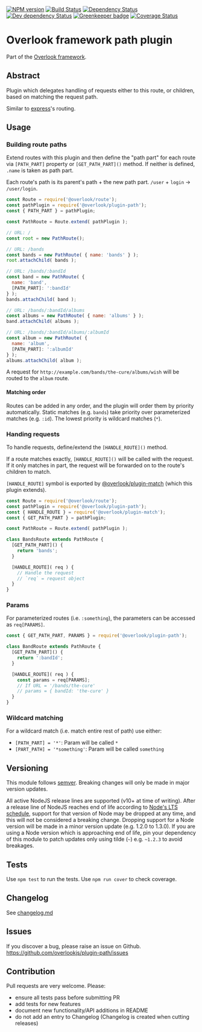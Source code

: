 [![NPM version](https://img.shields.io/npm/v/@overlook/plugin-path.svg)](https://www.npmjs.com/package/@overlook/plugin-path)
[![Build Status](https://img.shields.io/travis/overlookjs/plugin-path/master.svg)](http://travis-ci.org/overlookjs/plugin-path)
[![Dependency Status](https://img.shields.io/david/overlookjs/plugin-path.svg)](https://david-dm.org/overlookjs/plugin-path)
[![Dev dependency Status](https://img.shields.io/david/dev/overlookjs/plugin-path.svg)](https://david-dm.org/overlookjs/plugin-path)
[![Greenkeeper badge](https://badges.greenkeeper.io/overlookjs/plugin-path.svg)](https://greenkeeper.io/)
[![Coverage Status](https://img.shields.io/coveralls/overlookjs/plugin-path/master.svg)](https://coveralls.io/r/overlookjs/plugin-path)

# Overlook framework path plugin

Part of the [Overlook framework](https://overlookjs.github.io/).

## Abstract

Plugin which delegates handling of requests either to this route, or children, based on matching the request path.

Similar to [express](https://expressjs.com/)'s routing.

## Usage

### Building route paths

Extend routes with this plugin and then define the "path part" for each route via `[PATH_PART]` property or `[GET_PATH_PART]()` method. If neither is defined, `.name` is taken as path part.

Each route's path is its parent's path + the new path part. `/user` + `login` -> `/user/login`.

```js
const Route = require('@overlook/route');
const pathPlugin = require('@overlook/plugin-path');
const { PATH_PART } = pathPlugin;

const PathRoute = Route.extend( pathPlugin );

// URL: /
const root = new PathRoute();

// URL: /bands
const bands = new PathRoute( { name: 'bands' } );
root.attachChild( bands );

// URL: /bands/:bandId
const band = new PathRoute( {
  name: 'band',
  [PATH_PART]: ':bandId'
} );
bands.attachChild( band );

// URL: /bands/:bandId/albums
const albums = new PathRoute( { name: 'albums' } );
band.attachChild( albums );

// URL: /bands/:bandId/albums/:albumId
const album = new PathRoute( {
  name: 'album',
  [PATH_PART]: ':albumId'
} );
albums.attachChild( album );
```

A request for `http://example.com/bands/the-cure/albums/wish` will be routed to the `album` route.

#### Matching order

Routes can be added in any order, and the plugin will order them by priority automatically. Static matches (e.g. `bands`) take priority over parameterized matches (e.g. `:id`). The lowest priority is wildcard matches (`*`).

### Handing requests

To handle requests, define/extend the `[HANDLE_ROUTE]()` method.

If a route matches exactly, `[HANDLE_ROUTE]()` will be called with the request. If it only matches in part, the request will be forwarded on to the route's children to match.

`[HANDLE_ROUTE]` symbol is exported by [@overlook/plugin-match](https://www.npmjs.com/package/@overlook/plugin-match) (which this plugin extends).

```js
const Route = require('@overlook/route');
const pathPlugin = require('@overlook/plugin-path');
const { HANDLE_ROUTE } = require('@overlook/plugin-match');
const { GET_PATH_PART } = pathPlugin;

const PathRoute = Route.extend( pathPlugin );

class BandsRoute extends PathRoute {
  [GET_PATH_PART]() {
    return 'bands';
  }

  [HANDLE_ROUTE]( req ) {
    // Handle the request
    // `req` = request object
  }
}
```

### Params

For parameterized routes (i.e. `:something`), the parameters can be accessed as `req[PARAMS]`.

```js
const { GET_PATH_PART, PARAMS } = require('@overlook/plugin-path');

class BandRoute extends PathRoute {
  [GET_PATH_PART]() {
    return ':bandId';
  }

  [HANDLE_ROUTE]( req ) {
    const params = req[PARAMS];
    // If URL = '/bands/the-cure'
    // params = { bandId: 'the-cure' }
  }
}
```

### Wildcard matching

For a wildcard match (i.e. match entire rest of path) use either:

* `[PATH_PART] = '*'`: Param will be called `*`
* `[PART_PATH] = '*something'`: Param will be called `something`

## Versioning

This module follows [semver](https://semver.org/). Breaking changes will only be made in major version updates.

All active NodeJS release lines are supported (v10+ at time of writing). After a release line of NodeJS reaches end of life according to [Node's LTS schedule](https://nodejs.org/en/about/releases/), support for that version of Node may be dropped at any time, and this will not be considered a breaking change. Dropping support for a Node version will be made in a minor version update (e.g. 1.2.0 to 1.3.0). If you are using a Node version which is approaching end of life, pin your dependency of this module to patch updates only using tilde (`~`) e.g. `~1.2.3` to avoid breakages.

## Tests

Use `npm test` to run the tests. Use `npm run cover` to check coverage.

## Changelog

See [changelog.md](https://github.com/overlookjs/plugin-path/blob/master/changelog.md)

## Issues

If you discover a bug, please raise an issue on Github. https://github.com/overlookjs/plugin-path/issues

## Contribution

Pull requests are very welcome. Please:

* ensure all tests pass before submitting PR
* add tests for new features
* document new functionality/API additions in README
* do not add an entry to Changelog (Changelog is created when cutting releases)

